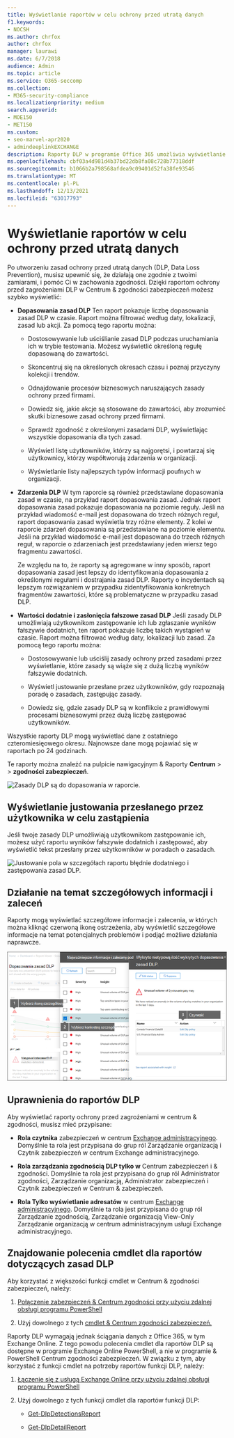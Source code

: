 ```yaml
---
title: Wyświetlanie raportów w celu ochrony przed utratą danych
f1.keywords:
- NOCSH
ms.author: chrfox
author: chrfox
manager: laurawi
ms.date: 6/7/2018
audience: Admin
ms.topic: article
ms.service: O365-seccomp
ms.collection:
- M365-security-compliance
ms.localizationpriority: medium
search.appverid:
- MOE150
- MET150
ms.custom:
- seo-marvel-apr2020
- admindeeplinkEXCHANGE
description: Raporty DLP w programie Office 365 umożliwia wyświetlanie liczby wyników zasad DLP, zastępować lub wyników fałszywie dodatnich oraz sprawdzać, czy są one trendem w górę, czy w dół w czasie.
ms.openlocfilehash: cbf03a4d981d4b37bd22db8fa08c728b77318ddf
ms.sourcegitcommit: b1066b2a798568afdea9c09401d52fa38fe93546
ms.translationtype: MT
ms.contentlocale: pl-PL
ms.lasthandoff: 12/13/2021
ms.locfileid: "63017793"
---
```

# <a name="view-the-reports-for-data-loss-prevention"></a>Wyświetlanie raportów w celu ochrony przed utratą danych

Po utworzeniu zasad ochrony przed utratą danych (DLP, Data Loss Prevention), musisz upewnić się, że działają one zgodnie z twoimi zamiarami, i pomóc Ci w zachowania zgodności. Dzięki raportom ochrony przed zagrożeniami DLP w Centrum &amp; zgodności zabezpieczeń możesz szybko wyświetlić:
  
- **Dopasowania zasad DLP** Ten raport pokazuje liczbę dopasowania zasad DLP w czasie. Raport można filtrować według daty, lokalizacji, zasad lub akcji. Za pomocą tego raportu można: 
    
  - Dostosowywanie lub uściślianie zasad DLP podczas uruchamiania ich w trybie testowania. Możesz wyświetlić określoną regułę dopasowaną do zawartości.
    
  - Skoncentruj się na określonych okresach czasu i poznaj przyczyny kolekcji i trendów.
    
  - Odnajdowanie procesów biznesowych naruszających zasady ochrony przed firmami.
    
  - Dowiedz się, jakie akcje są stosowane do zawartości, aby zrozumieć skutki biznesowe zasad ochrony przed firmami.
    
  - Sprawdź zgodność z określonymi zasadami DLP, wyświetlając wszystkie dopasowania dla tych zasad.
    
  - Wyświetl listę użytkowników, którzy są najgorętsi, i powtarzaj się użytkownicy, którzy współtworują zdarzenia w organizacji.
    
  - Wyświetlanie listy najlepszych typów informacji poufnych w organizacji.
    
- **Zdarzenia DLP** W tym raporcie są również przedstawiane dopasowania zasad w czasie, na przykład raport dopasowania zasad. Jednak raport dopasowania zasad pokazuje dopasowania na poziomie reguły. Jeśli na przykład wiadomość e-mail jest dopasowana do trzech różnych reguł, raport dopasowania zasad wyświetla trzy różne elementy. Z kolei w raporcie zdarzeń dopasowania są przedstawiane na poziomie elementu. Jeśli na przykład wiadomość e-mail jest dopasowana do trzech różnych reguł, w raporcie o zdarzeniach jest przedstawiany jeden wiersz tego fragmentu zawartości. 
    
  Ze względu na to, że raporty są agregowane w inny sposób, raport dopasowania zasad jest lepszy do identyfikowania dopasowania z określonymi regułami i dostrajania zasad DLP. Raporty o incydentach są lepszym rozwiązaniem w przypadku zidentyfikowania konkretnych fragmentów zawartości, które są problematyczne w przypadku zasad DLP.
    
- **Wartości dodatnie i zasłonięcia fałszowe zasad DLP** Jeśli zasady DLP umożliwiają użytkownikom zastępowanie ich lub zgłaszanie wyników fałszywie dodatnich, ten raport pokazuje liczbę takich wystąpień w czasie. Raport można filtrować według daty, lokalizacji lub zasad. Za pomocą tego raportu można: 
    
  - Dostosowywanie lub uściślij zasady ochrony przed zasadami przez wyświetlanie, które zasady są wiąże się z dużą liczbą wyników fałszywie dodatnich.
    
  - Wyświetl justowanie przesłane przez użytkowników, gdy rozpoznają poradę o zasadach, zastępując zasady.
    
  - Dowiedz się, gdzie zasady DLP są w konflikcie z prawidłowymi procesami biznesowymi przez dużą liczbę zastępować użytkowników.
    
Wszystkie raporty DLP mogą wyświetlać dane z ostatniego czteromiesięowego okresu. Najnowsze dane mogą pojawiać się w raportach po 24 godzinach.
  
Te raporty można znaleźć na pulpicie nawigacyjnym &amp; Raporty **Centrum** \> \> **zgodności zabezpieczeń**.
  
![Zasady DLP są do dopasowania w raporcie.](../media/117d20c9-d379-403f-ad68-1f5cd6c4e5cf.png)
  
## <a name="view-the-justification-submitted-by-a-user-for-an-override"></a>Wyświetlanie justowania przesłanego przez użytkownika w celu zastąpienia

Jeśli twoje zasady DLP umożliwiają użytkownikom zastępowanie ich, możesz użyć raportu wyników fałszywie dodatnich i zastępować, aby wyświetlić tekst przesłany przez użytkowników w poradach o zasadach.
  
![Justowanie pola w szczegółach raportu błędnie dodatniego i zastępowania zasad DLP.](../media/e11e3126-026d-4e77-a16d-74a0686d1fa3.png)
  
## <a name="take-action-on-insights-and-recommendations"></a>Działanie na temat szczegółowych informacji i zaleceń

Raporty mogą wyświetlać szczegółowe informacje i zalecenia, w których można kliknąć czerwoną ikonę ostrzeżenia, aby wyświetlić szczegółowe informacje na temat potencjalnych problemów i podjąć możliwe działania naprawcze.
  
![Kliknij ikonę szczegółowych informacji, aby wyświetlić szczegóły i akcje do podjęcia.](../media/51782036-7299-4960-8175-75c2b1637159.png)
  
## <a name="permissions-for-dlp-reports"></a>Uprawnienia do raportów DLP

Aby wyświetlać raporty ochrony przed zagrożeniami w centrum & zgodności, musisz mieć przypisane:

- **Rola czytnika** zabezpieczeń w centrum <a href="https://go.microsoft.com/fwlink/p/?linkid=2059104" target="_blank">Exchange administracyjnego</a>. Domyślnie ta rola jest przypisana do grup ról Zarządzanie organizacją i Czytnik zabezpieczeń w centrum Exchange administracyjnego.

- **Rola zarządzania zgodnością DLP tylko w** Centrum zabezpieczeń i & zgodności. Domyślnie ta rola jest przypisana do grup ról Administrator zgodności, Zarządzanie organizacją, Administrator zabezpieczeń i Czytnik zabezpieczeń w Centrum & zabezpieczeń.

- **Rola Tylko wyświetlanie adresatów** w centrum <a href="https://go.microsoft.com/fwlink/p/?linkid=2059104" target="_blank">Exchange administracyjnego</a>. Domyślnie ta rola jest przypisana do grup ról Zarządzanie zgodnością, Zarządzanie organizacją View-Only Zarządzanie organizacją w centrum administracyjnym usługi Exchange administracyjnego.

## <a name="find-the-cmdlets-for-the-dlp-reports"></a>Znajdowanie polecenia cmdlet dla raportów dotyczących zasad DLP

Aby korzystać z większości funkcji cmdlet w Centrum &amp; zgodności zabezpieczeń, należy:
  
1. [Połączenie zabezpieczeń &amp; Centrum zgodności przy użyciu zdalnej obsługi programu PowerShell](/powershell/exchange/connect-to-scc-powershell)
    
2. Użyj dowolnego z tych [cmdlet &amp; Centrum zgodności zabezpieczeń.](/powershell/exchange/exchange-online-powershell)
    
Raporty DLP wymagają jednak ściągania danych z Office 365, w tym Exchange Online. Z tego powodu polecenia cmdlet dla raportów DLP są dostępne w programie Exchange Online PowerShell, a nie w programie &amp; PowerShell Centrum zgodności zabezpieczeń. W związku z tym, aby korzystać z funkcji cmdlet na potrzeby raportów funkcji DLP, należy:
  
1. [Łączenie się z usługą Exchange Online przy użyciu zdalnej obsługi programu PowerShell](/powershell/exchange/connect-to-exchange-online-powershell)
    
2. Użyj dowolnego z tych funkcji cmdlet dla raportów funkcji DLP:
    
      - [Get-DlpDetectionsReport](/powershell/module/exchange/get-dlpdetectionsreport)
    
      - [Get-DlpDetailReport](/powershell/module/exchange/get-dlpdetailreport)
